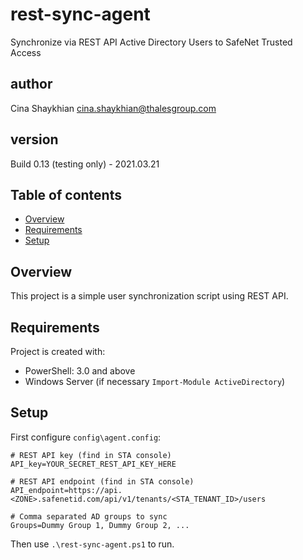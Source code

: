 # rest-sync-agent
 Synchronize via REST API Active Directory Users to SafeNet Trusted Access 

## author
 Cina Shaykhian <cina.shaykhian@thalesgroup.com>

## version
 Build 0.13 (testing only) - 2021.03.21

## Table of contents
* [Overview](#overview)
* [Requirements](#requirements)
* [Setup](#setup)

## Overview
This project is a simple user synchronization script using REST API.

## Requirements
Project is created with:
* PowerShell: 3.0 and above
* Windows Server (if necessary `Import-Module ActiveDirectory`)
	
## Setup
First configure `config\agent.config`:

```
# REST API key (find in STA console)
API_key=YOUR_SECRET_REST_API_KEY_HERE

# REST API endpoint (find in STA console)
API_endpoint=https://api.<ZONE>.safenetid.com/api/v1/tenants/<STA_TENANT_ID>/users

# Comma separated AD groups to sync
Groups=Dummy Group 1, Dummy Group 2, ...
```

Then use `.\rest-sync-agent.ps1` to run.
